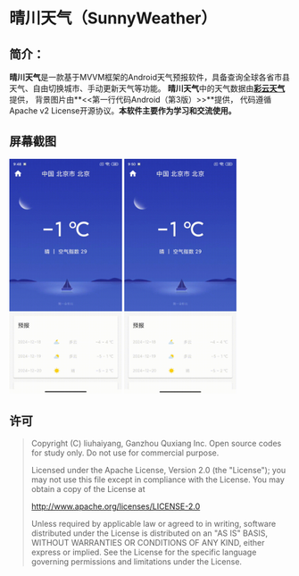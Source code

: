 # 晴川天气（SunnyWeather）

## 简介：

**晴川天气**是一款基于MVVM框架的Android天气预报软件，具备查询全球各省市县天气、自由切换城市、手动更新天气等功能。
**晴川天气**中的天气数据由[**彩云天气**](https://caiyunai.com/api/weather_api.html)提供，
背景图片由**<<第一行代码Android（第3版）>>**提供，
代码遵循Apache v2 License开源协议。**本软件主要作为学习和交流使用。**

## 屏幕截图

<img src="screenshots/operation1.gif" alt="下拉刷新" width="40%" height="40%" /> 

<img src="screenshots/operation2.gif" alt="地理位置选择" width="40%" height="40%" /> 

## 许可

> Copyright (C) liuhaiyang, Ganzhou Quxiang Inc. Open source codes for study only.
> Do not use for commercial purpose.
>
> Licensed under the Apache License, Version 2.0 (the "License");
> you may not use this file except in compliance with the License.
> You may obtain a copy of the License at
>
> http://www.apache.org/licenses/LICENSE-2.0
>
> Unless required by applicable law or agreed to in writing, software
> distributed under the License is distributed on an "AS IS" BASIS,
> WITHOUT WARRANTIES OR CONDITIONS OF ANY KIND, either express or implied.
> See the License for the specific language governing permissions and
> limitations under the License.